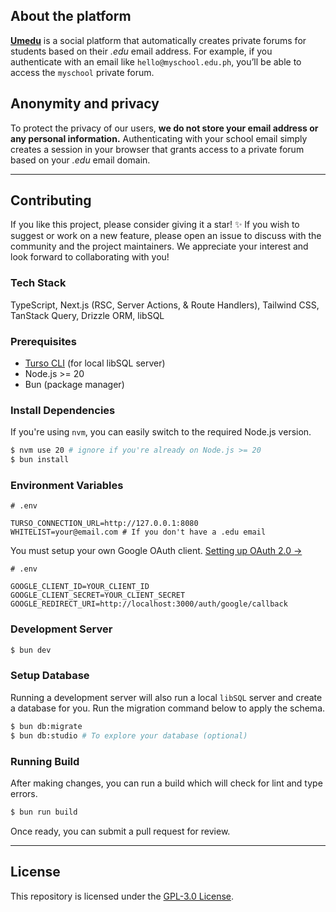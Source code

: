 ## About the platform
**[Umedu](https://umedu.omsimos.com)** is a social platform that automatically creates private forums for students based on their _.edu_ email address. For example, if you authenticate with an email like `hello@myschool.edu.ph`, you’ll be able to access the `myschool` private forum.

## Anonymity and privacy

To protect the privacy of our users, **we do not store your email address or any personal information.** Authenticating with your school email simply creates a session in your browser that grants access to a private forum based on your _.edu_ email domain.

---

## Contributing

If you like this project, please consider giving it a star! ✨ If you wish to suggest or work on a new feature, please open an issue to discuss with the community and the project maintainers. We appreciate your interest and look forward to collaborating with you!

### Tech Stack

TypeScript, Next.js (RSC, Server Actions, & Route Handlers), Tailwind CSS, TanStack Query, Drizzle ORM, libSQL

### Prerequisites

- [Turso CLI](https://docs.turso.tech/cli/installation) (for local libSQL server)
- Node.js >= 20
- Bun (package manager)

### Install Dependencies

If you're using `nvm`, you can easily switch to the required Node.js version.
```sh
$ nvm use 20 # ignore if you're already on Node.js >= 20
$ bun install
```

### Environment Variables
```env
# .env

TURSO_CONNECTION_URL=http://127.0.0.1:8080
WHITELIST=your@email.com # If you don't have a .edu email
```

You must setup your own Google OAuth client. [Setting up OAuth 2.0 &rarr;](https://support.google.com/cloud/answer/6158849)
```env
# .env

GOOGLE_CLIENT_ID=YOUR_CLIENT_ID
GOOGLE_CLIENT_SECRET=YOUR_CLIENT_SECRET
GOOGLE_REDIRECT_URI=http://localhost:3000/auth/google/callback
```

### Development Server
```sh
$ bun dev
```

### Setup Database
Running a development server will also run a local `libSQL` server and create a database for you. Run the migration command below to apply the schema.
```sh
$ bun db:migrate
$ bun db:studio # To explore your database (optional)
```

### Running Build
After making changes, you can run a build which will check for lint and type errors.
```sh
$ bun run build
```

Once ready, you can submit a pull request for review.

---

## License
This repository is licensed under the [GPL-3.0 License](https://github.com/joshxfi/umedu/blob/main/LICENSE).
